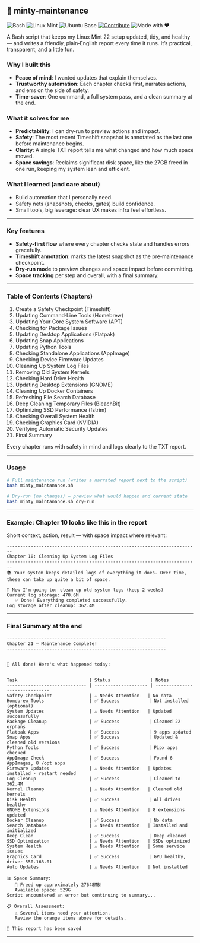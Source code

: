 ## 🍃 minty-maintenance

![Bash](https://img.shields.io/badge/Bash-4EAA25?logo=gnu-bash&logoColor=white)
![Linux Mint](https://img.shields.io/badge/Linux%20Mint-87CF3E?logo=linuxmint&logoColor=white)
![Ubuntu Base](https://img.shields.io/badge/Ubuntu%2024.04%20base-E95420?logo=ubuntu&logoColor=white)
[![Contribute](https://img.shields.io/badge/Contribute-Welcome-brightgreen.svg)](https://github.com/Alikimik9000/minty-maintenance/blob/main/CONTRIBUTING.md)
![Made with ❤️](https://img.shields.io/badge/Made%20with-%E2%9D%A4-red)

A Bash script that keeps my Linux Mint 22 setup updated, tidy, and healthy — and writes a friendly, plain‑English report every time it runs. It’s practical, transparent, and a little fun.

### Why I built this
- **Peace of mind**: I wanted updates that explain themselves.
- **Trustworthy automation**: Each chapter checks first, narrates actions, and errs on the side of safety.
- **Time-saver**: One command, a full system pass, and a clean summary at the end.

### What it solves for me
- **Predictability**: I can dry‑run to preview actions and impact.
- **Safety**: The most recent Timeshift snapshot is annotated as the last one before maintenance begins.
- **Clarity**: A single TXT report tells me what changed and how much space moved.
-  **Space savings**: Reclaims significant disk space, like the 27GB freed in one run, keeping my system lean and efficient.

### What I learned (and care about)
- Build automation that I personally need.
- Safety nets (snapshots, checks, gates) build confidence.
- Small tools, big leverage: clear UX makes infra feel effortless.

---

### Key features
- **Safety-first flow** where every chapter checks state and handles errors gracefully.
- **Timeshift annotation**: marks the latest snapshot as the pre‑maintenance checkpoint.
- **Dry‑run mode** to preview changes and space impact before committing.
- **Space tracking** per step and overall, with a final summary.

---

### Table of Contents (Chapters)

1) Create a Safety Checkpoint (Timeshift)
2) Updating Command‑Line Tools (Homebrew)
3) Updating Your Core System Software (APT)
4) Checking for Package Issues
5) Updating Desktop Applications (Flatpak)
6) Updating Snap Applications
7) Updating Python Tools
8) Checking Standalone Applications (AppImage)
9) Checking Device Firmware Updates
10) Cleaning Up System Log Files
11) Removing Old System Kernels
12) Checking Hard Drive Health
13) Updating Desktop Extensions (GNOME)
14) Cleaning Up Docker Containers
15) Refreshing File Search Database
16) Deep Cleaning Temporary Files (BleachBit)
17) Optimizing SSD Performance (fstrim)
18) Checking Overall System Health
19) Checking Graphics Card (NVIDIA)
20) Verifying Automatic Security Updates
21) Final Summary

Every chapter runs with safety in mind and logs clearly to the TXT report.

---

### Usage
```bash
# Full maintenance run (writes a narrated report next to the script)
bash minty_maintanance.sh

# Dry‑run (no changes) — preview what would happen and current state
bash minty_maintanance.sh dry-run
```

---

### Example: Chapter 10 looks like this in the report
Short context, action, result — with space impact where relevant:

```text
------------------------------------------------------------------------
Chapter 10: Cleaning Up System Log Files
------------------------------------------------------------------------
📚 Your system keeps detailed logs of everything it does. Over time,
these can take up quite a bit of space.

🔧 Now I'm going to: clean up old system logs (keep 2 weeks)
Current log storage: 470.6M
   ✅ Done! Everything completed successfully.
Log storage after cleanup: 362.4M
```

---
### Final Summary at the end

```text
------------------------------------------------------------
Chapter 21 — Maintenance Complete!
------------------------------------------------------------


🎉 All done! Here's what happened today:


Task                           | Status               | Notes                         
------------------------------ | -------------------- | ------------------------------
Safety Checkpoint              | ⚠️ Needs Attention   | No data                       
Homebrew Tools                 | ✅ Success           | Not installed (optional)      
System Updates                 | ⚠️ Needs Attention   | Updated successfully          
Package Cleanup                | ✅ Success           | Cleaned 22 orphans            
Flatpak Apps                   | ✅ Success           | 9 apps updated                
Snap Apps                      | ✅ Success           | Updated & cleaned old versions
Python Tools                   | ✅ Success           | Pipx apps checked             
AppImage Check                 | ✅ Success           | Found 6 AppImages, 8 /opt apps
Firmware Updates               | ⚠️ Needs Attention   | Updates installed - restart needed
Log Cleanup                    | ✅ Success           | Cleaned to 362.4M             
Kernel Cleanup                 | ⚠️ Needs Attention   | Cleaned old kernels           
Disk Health                    | ✅ Success           | All drives healthy            
GNOME Extensions               | ⚠️ Needs Attention   | 8 extensions updated          
Docker Cleanup                 | ✅ Success           | No data                       
Search Database                | ⚠️ Needs Attention   | Installed and initialized     
Deep Clean                     | ✅ Success           | Deep cleaned                  
SSD Optimization               | ⚠️ Needs Attention   | SSDs optimized                
System Health                  | ⚠️ Needs Attention   | Some service issues           
Graphics Card                  | ✅ Success           | GPU healthy, driver 550.163.01
Auto Updates                   | ⚠️ Needs Attention   | Not installed                 

📊 Space Summary:
   🎉 Freed up approximately 27648MB!
   Available space: 529G
Script encountered an error but continuing to summary...

📋 Overall Assessment:
   ⚠️ Several items need your attention.
   Review the orange items above for details.

💾 This report has been saved
```

---

